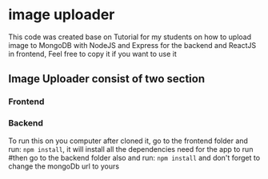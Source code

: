 # image uploader
This code was created base on Tutorial for my students on how to upload image to MongoDB with NodeJS and Express for the backend and ReactJS in frontend, Feel free to copy it if you want to use it


## Image Uploader consist of two section

### Frontend
### Backend

To run this on you computer after cloned it, go to the frontend folder and run: <code>npm install</code>, it will install all the dependencies need for the app to run
#then go to the backend folder also and run: <code>npm install</code> and don't forget to change the mongoDb url to yours
